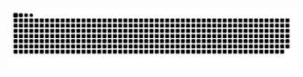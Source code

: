 

<img src="https://raw.githubusercontent.com/RafalSzyg-cdetheglbe/RafalSzyg-cdetheglbe/output/snake.svg" alt="Snake animation" />

##

